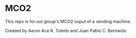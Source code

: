 # MCO2
This repo is for out group's MCO2 ouput of a vending machine.

Created by Aaron Ace R. Toledo and Juan Pablo C. Bernardo
